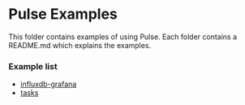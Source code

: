 # Pulse Examples

This folder contains examples of using Pulse. Each folder contains a README.md which explains the examples.

### Example list

* [influxdb-grafana](influxdb-grafana)
* [tasks](influxdb-grafana)

